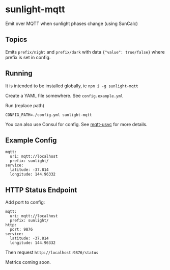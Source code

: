 # sunlight-mqtt

Emit over MQTT when sunlight phases change (using SunCalc)

## Topics

Emits `prefix/night` and `prefix/dark` with data `{"value": true/false}` where prefix is set in config.

## Running

It is intended to be installed globally, ie `npm i -g sunlight-mqtt`

Create a YAML file somewhere. See `config.example.yml`

Run (replace path)

```
CONFIG_PATH=./config.yml sunlight-mqtt
```

You can also use Consul for config. See [mqtt-usvc](https://www.npmjs.com/package/mqtt-usvc) for more details.

## Example Config

```
mqtt:
  uri: mqtt://localhost
  prefix: sunlight/
service:
  latitude: -37.814
  longitude: 144.96332
```

## HTTP Status Endpoint

Add port to config:

```
mqtt:
  uri: mqtt://localhost
  prefix: sunlight/
http:
  port: 9876
service:
  latitude: -37.814
  longitude: 144.96332
```

Then request `http://localhost:9876/status`

Metrics coming soon.
